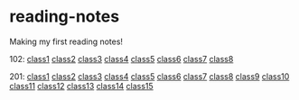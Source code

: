 # reading-notes

Making my first reading notes!

102:
[class1](102/class1.md)
[class2](102/class2.md)
[class3](102/class3.md)
[class4](102/class4.md)
[class5](102/class5.md)
[class6](102/class6.md)
[class7](102/class7.md)
[class8](102/class8.md)

201:
[class1](201/class1.md)
[class2](201/class2.md)
[class3](201/class3.md)
[class4](201/class4.md)
[class5](201/class5.md)
[class6](201/class6.md)
[class7](201/class7.md)
[class8](201/class8.md)
[class9](201/class9.md)
[class10](201/class10.md)
[class11](201/class11.md)
[class12](201/class12.md)
[class13](201/class13.md)
[class14](201/class14.md)
[class15](201/class15.md)
